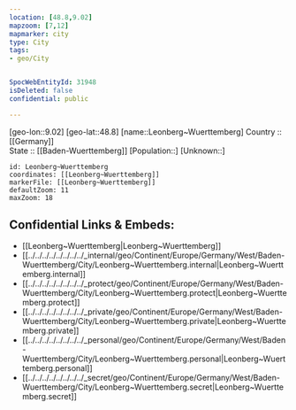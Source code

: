 ```yaml
---
location: [48.8,9.02] 
mapzoom: [7,12] 
mapmarker: city 
type: City
tags:
- geo/City


SpocWebEntityId: 31948
isDeleted: false
confidential: public

---
```

[geo-lon::9.02] 
[geo-lat::48.8] 
[name::Leonberg~Wuerttemberg] 
Country :: [[Germany]]  
State :: [[Baden-Wuerttemberg]] 
[Population::] 
[Unknown::] 


```leaflet
id: Leonberg~Wuerttemberg
coordinates: [[Leonberg~Wuerttemberg]] 
markerFile: [[Leonberg~Wuerttemberg]] 
defaultZoom: 11 
maxZoom: 18
```


## Confidential Links & Embeds: 
- [[Leonberg~Wuerttemberg|Leonberg~Wuerttemberg]]  
- [[../../../../../../../../_internal/geo/Continent/Europe/Germany/West/Baden-Wuerttemberg/City/Leonberg~Wuerttemberg.internal|Leonberg~Wuerttemberg.internal]] 
- [[../../../../../../../../_protect/geo/Continent/Europe/Germany/West/Baden-Wuerttemberg/City/Leonberg~Wuerttemberg.protect|Leonberg~Wuerttemberg.protect]] 
- [[../../../../../../../../_private/geo/Continent/Europe/Germany/West/Baden-Wuerttemberg/City/Leonberg~Wuerttemberg.private|Leonberg~Wuerttemberg.private]] 
- [[../../../../../../../../_personal/geo/Continent/Europe/Germany/West/Baden-Wuerttemberg/City/Leonberg~Wuerttemberg.personal|Leonberg~Wuerttemberg.personal]] 
- [[../../../../../../../../_secret/geo/Continent/Europe/Germany/West/Baden-Wuerttemberg/City/Leonberg~Wuerttemberg.secret|Leonberg~Wuerttemberg.secret]] 
